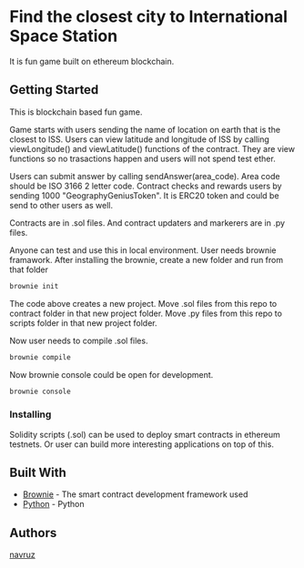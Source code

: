 # Find the closest city to International Space Station

It is fun game built on ethereum blockchain.

## Getting Started

This is blockchain based fun game. 

Game starts with users sending the name of location on earth that is the closest to ISS.
Users can view latitude and longitude of ISS by calling viewLongitude() and viewLatitude() functions of the contract.
They are view functions so no trasactions happen and users will not spend test ether.

Users can submit answer by calling sendAnswer(area_code). Area code should be ISO 3166 2 letter code. 
Contract checks and rewards users by sending 1000 "GeographyGeniusToken". It is ERC20 token and could be send to other users as well.

Contracts are in .sol files. And contract updaters and markerers are in .py files.

Anyone can test and use this in local environment.
User needs brownie framawork. After installing the brownie, create a new folder and run from that folder 

```bash
brownie init
```

The code above creates a new project. Move .sol files from this repo to contract folder in that new project folder. 
Move .py files from this repo to scripts folder in that new project folder.

Now user needs to compile .sol files.

```bash
brownie compile
```

Now brownie console could be open for development.

```bash
brownie console
```

### Installing

Solidity scripts (.sol) can be used to deploy smart contracts in ethereum testnets.
Or user can build more interesting applications on top of this.

## Built With

* [Brownie](https://eth-brownie.readthedocs.io/en/stable/) - The smart contract development framework used
* [Python](https://python.org/) - Python

## Authors

[navruz](https://github.com/navruzbek1992)

